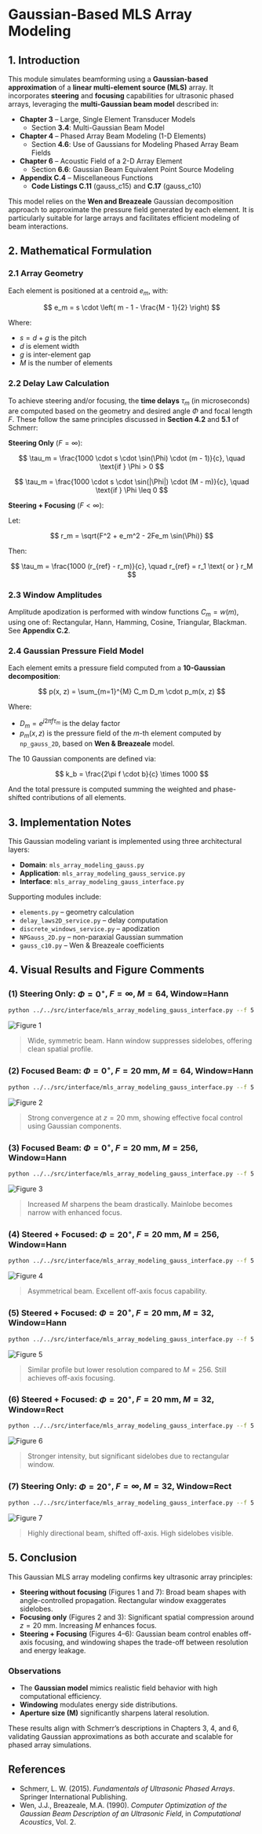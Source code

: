# **Gaussian-Based MLS Array Modeling**

## 1. Introduction

This module simulates beamforming using a **Gaussian-based approximation** of a **linear multi-element source (MLS)** array. It incorporates **steering** and **focusing** capabilities for ultrasonic phased arrays, leveraging the **multi-Gaussian beam model** described in:

- **Chapter 3** – Large, Single Element Transducer Models
  - Section **3.4**: Multi-Gaussian Beam Model
- **Chapter 4** – Phased Array Beam Modeling (1-D Elements)
  - Section **4.6**: Use of Gaussians for Modeling Phased Array Beam Fields
- **Chapter 6** – Acoustic Field of a 2-D Array Element
  - Section **6.6**: Gaussian Beam Equivalent Point Source Modeling
- **Appendix C.4** – Miscellaneous Functions
  - **Code Listings C.11** (gauss_c15) and **C.17** (gauss_c10)

This model relies on the **Wen and Breazeale** Gaussian decomposition approach to approximate the pressure field generated by each element. It is particularly suitable for large arrays and facilitates efficient modeling of beam interactions.

## 2. Mathematical Formulation

### 2.1 Array Geometry

Each element is positioned at a centroid $e_m$, with:

$$
e_m = s \cdot \left( m - 1 - \frac{M - 1}{2} \right)
$$

Where:

- $s = d + g$ is the pitch
- $d$ is element width
- $g$ is inter-element gap
- $M$ is the number of elements

### 2.2 Delay Law Calculation

To achieve steering and/or focusing, the **time delays** $\tau_m$ (in microseconds) are computed based on the geometry and desired angle $\Phi$ and focal length $F$. These follow the same principles discussed in **Section 4.2** and **5.1** of Schmerr:

**Steering Only** ($F = \infty$):

$$
\tau_m = \frac{1000 \cdot s \cdot \sin(\Phi) \cdot (m - 1)}{c}, \quad \text{if } \Phi > 0
$$

$$
\tau_m = \frac{1000 \cdot s \cdot \sin(|\Phi|) \cdot (M - m)}{c}, \quad \text{if } \Phi \leq 0
$$

**Steering + Focusing** ($F < \infty$):

Let:

$$
r_m = \sqrt{F^2 + e_m^2 - 2Fe_m \sin(\Phi)}
$$

Then:

$$
\tau_m = \frac{1000 (r_{ref} - r_m)}{c}, \quad r_{ref} = r_1 \text{ or } r_M
$$

### 2.3 Window Amplitudes

Amplitude apodization is performed with window functions $C_m = w(m)$, using one of: Rectangular, Hann, Hamming, Cosine, Triangular, Blackman. See **Appendix C.2**.

### 2.4 Gaussian Pressure Field Model

Each element emits a pressure field computed from a **10-Gaussian decomposition**:

$$
p(x, z) = \sum_{m=1}^{M} C_m D_m \cdot p_m(x, z)
$$

Where:

- $D_m = e^{j 2\pi f \tau_m}$ is the delay factor
- $p_m(x, z)$ is the pressure field of the $m$-th element computed by `np_gauss_2D`, based on **Wen & Breazeale** model.

The 10 Gaussian components are defined via:

$$
k_b = \frac{2\pi f \cdot b}{c} \times 1000
$$

And the total pressure is computed summing the weighted and phase-shifted contributions of all elements.

## 3. Implementation Notes

This Gaussian modeling variant is implemented using three architectural layers:

- **Domain**: `mls_array_modeling_gauss.py`
- **Application**: `mls_array_modeling_gauss_service.py`
- **Interface**: `mls_array_modeling_gauss_interface.py`

Supporting modules include:

- `elements.py` – geometry calculation
- `delay_laws2D_service.py` – delay computation
- `discrete_windows_service.py` – apodization
- `NPGauss_2D.py` – non-paraxial Gaussian summation
- `gauss_c10.py` – Wen & Breazeale coefficients

## 4. Visual Results and Figure Comments

### **(1) Steering Only: $\Phi = 0^\circ$, $F=\infty$, $M=64$, Window=Hann**

```bash
python ../../src/interface/mls_array_modeling_gauss_interface.py --f 5 --c 1480 --M 64 --dl 0.5 --gd 0.1 --Phi 0 --F inf --wtype Han --plot Y
```

![Figure 1](../../examples/figures/Gaussian_MLS_steered_beam_phi0_Finf_M64_f5_wtypehan.png)
> Wide, symmetric beam. Hann window suppresses sidelobes, offering clean spatial profile.

### **(2) Focused Beam: $\Phi = 0^\circ$, $F=20$ mm, $M=64$, Window=Hann**

```bash
python ../../src/interface/mls_array_modeling_gauss_interface.py --f 5 --c 1480 --M 64 --dl 0.5 --gd 0.1 --Phi 0 --F 20 --wtype Han --plot Y
```

![Figure 2](../../examples/figures/Gaussian_MLS_steered_beam_phi0_F20_M64_f5_wtypehan.png)
> Strong convergence at $z=20$ mm, showing effective focal control using Gaussian components.

### **(3) Focused Beam: $\Phi = 0^\circ$, $F=20$ mm, $M=256$, Window=Hann**

```bash
python ../../src/interface/mls_array_modeling_gauss_interface.py --f 5 --c 1480 --M 256 --dl 0.5 --gd 0.1 --Phi 0 --F 20 --wtype Han --plot Y
```

![Figure 3](../../examples/figures/Gaussian_MLS_steered_beam_phi0_F20_M256_f5_wtypehan.png)
> Increased $M$ sharpens the beam drastically. Mainlobe becomes narrow with enhanced focus.

### **(4) Steered + Focused: $\Phi = 20^\circ$, $F=20$ mm, $M=256$, Window=Hann**

```bash
python ../../src/interface/mls_array_modeling_gauss_interface.py --f 5 --c 1480 --M 256 --dl 0.5 --gd 0.1 --Phi 20 --F 20 --wtype Han --plot Y
```

![Figure 4](../../examples/figures/Gaussian_MLS_steered_beam_phi20_F20_M256_f5_wtypehan.png)
> Asymmetrical beam. Excellent off-axis focus capability.

### **(5) Steered + Focused: $\Phi = 20^\circ$, $F=20$ mm, $M=32$, Window=Hann**

```bash
python ../../src/interface/mls_array_modeling_gauss_interface.py --f 5 --c 1480 --M 32 --dl 0.5 --gd 0.1 --Phi 20 --F 20 --wtype Han --plot Y
```

![Figure 5](../../examples/figures/Gaussian_MLS_steered_beam_phi20_F20_M32_f5_wtypehan.png)
> Similar profile but lower resolution compared to $M=256$. Still achieves off-axis focusing.

### **(6) Steered + Focused: $\Phi = 20^\circ$, $F=20$ mm, $M=32$, Window=Rect**

```bash
python ../../src/interface/mls_array_modeling_gauss_interface.py --f 5 --c 1480 --M 32 --dl 0.5 --gd 0.1 --Phi 20 --F 20 --wtype rect --plot Y
```

![Figure 6](../../examples/figures/Gaussian_MLS_steered_beam_phi20_F20_M32_f5_wtyperect.png)
> Stronger intensity, but significant sidelobes due to rectangular window.

### **(7) Steering Only: $\Phi = 20^\circ$, $F=\infty$, $M=32$, Window=Rect**

```bash
python ../../src/interface/mls_array_modeling_gauss_interface.py --f 5 --c 1480 --M 32 --dl 0.5 --gd 0.1 --Phi 20 --F inf --wtype rect --plot Y
```

![Figure 7](../../examples/figures/Gaussian_MLS_steered_beam_phi20_Finf_M32_f5_wtyperect.png)
> Highly directional beam, shifted off-axis. High sidelobes visible.

## 5. Conclusion

This Gaussian MLS array modeling confirms key ultrasonic array principles:

- **Steering without focusing** (Figures 1 and 7): Broad beam shapes with angle-controlled propagation. Rectangular window exaggerates sidelobes.
- **Focusing only** (Figures 2 and 3): Significant spatial compression around $z=20$ mm. Increasing $M$ enhances focus.
- **Steering + Focusing** (Figures 4–6): Gaussian beam control enables off-axis focusing, and windowing shapes the trade-off between resolution and energy leakage.

### Observations

- The **Gaussian model** mimics realistic field behavior with high computational efficiency.
- **Windowing** modulates energy side distributions.
- **Aperture size (M)** significantly sharpens lateral resolution.

These results align with Schmerr’s descriptions in Chapters 3, 4, and 6, validating Gaussian approximations as both accurate and scalable for phased array simulations.

## References

- Schmerr, L. W. (2015). *Fundamentals of Ultrasonic Phased Arrays*. Springer International Publishing.
- Wen, J.J., Breazeale, M.A. (1990). *Computer Optimization of the Gaussian Beam Description of an Ultrasonic Field*, in *Computational Acoustics*, Vol. 2.
